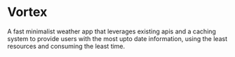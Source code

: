 # Vortex
A fast minimalist weather app that leverages existing apis and a caching system to provide users with the most upto date information, using the least resources and consuming the least time.
